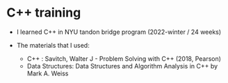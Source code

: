 # C++ training 
- I learned C++ in NYU tandon bridge program (2022-winter / 24 weeks)

- The materials that I used:
  - C++ : Savitch, Walter J - Problem Solving with C++ (2018, Pearson) 
  - Data Structures: Data Structures and Algorithm Analysis in C++ by Mark A. Weiss 
